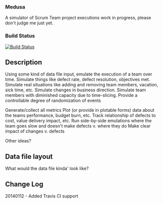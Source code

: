 ### Medusa

A simulator of Scrum Team project executions
work in progress, please don't judge me just yet.

### Build Status

[![Build Status](https://travis-ci.org/rdammkoehler/medusa.svg?branch=master)](https://travis-ci.org/rdammkoehler/medusa)

## Description

Using some kind of data file input, emulate the execution of a team over time. 
Simulate things like defect rate, defect resolution, objectives met.
Simulate real situations like adding and removing team members, vacation, sick time, etc.
Simulate changes in business direction.
Simulate team members with diminished capacity due to time-slicing.
Provide a controllable degree of randomization of events

Generate/collect all metrics
Plot (or provide in plotable forms) data about the teams performance, budget burn, etc.
Track relationship of defects to cost, value delivery impact, etc.
Run side-by-side emulations where the team goes slow and doesn't make defects v. where they do
Make clear impact of changes v. defects

Other ideas?


## Data file layout

What would the data file kinda' look like?

## Change Log

20140112 - Added Travis CI support
